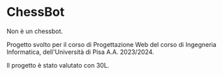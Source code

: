 # ChessBot

Non è un chessbot. 

Progetto svolto per il corso di Progettazione Web del corso di Ingegneria Informatica, dell'Università di Pisa A.A. 2023/2024.

Il progetto è stato valutato con 30L.
